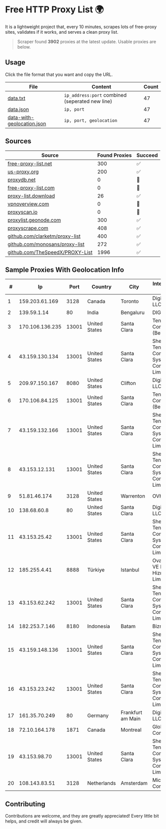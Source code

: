 
# Free HTTP Proxy List 🌍

It is a lightweight project that, every 10 minutes, scrapes lots of free-proxy sites, validates if it works, and serves a clean proxy list.


> Scraper found **3902** proxies at the latest update. Usable proxies are below.

## Usage

Click the file format that you want and copy the URL.


|File|Content|Count|
|----|-------|-----|
|[data.txt](https://raw.githubusercontent.com/themiralay/Proxy-List-World/master/data.txt)|`ip_address:port` combined (seperated new line)|47|
|[data.json](https://raw.githubusercontent.com/themiralay/Proxy-List-World/master/data.json)|`ip, port`|47|
|[data-with-geolocation.json](https://raw.githubusercontent.com/themiralay/Proxy-List-World/master/data-with-geolocation.json)|`ip, port, geolocation`|47|

## Sources

|Source|Found Proxies|Succeed|
|------|-------------|-------|
|[free-proxy-list.net](https://free-proxy-list.net)|300|✅|
|[us-proxy.org](https://www.us-proxy.org)|200|✅|
|[proxydb.net](http://proxydb.net)|0|🚫|
|[free-proxy-list.com](https://free-proxy-list.com/?page=&port=&type%5B%5D=http&type%5B%5D=https&up_time=0&search=Search)|0|🚫|
|[proxy-list.download](https://www.proxy-list.download/HTTP)|26|✅|
|[vpnoverview.com](https://vpnoverview.com/privacy/anonymous-browsing/free-proxy-servers)|0|🚫|
|[proxyscan.io](https://www.proxyscan.io)|0|🚫|
|[proxylist.geonode.com](https://proxylist.geonode.com/api/proxy-list?limit=300&page=1&sort_by=lastChecked&sort_type=desc&protocols=http,https)|300|✅|
|[proxyscrape.com](https://api.proxyscrape.com/v2/?request=displayproxies&protocol=http&timeout=10000&country=all&ssl=all&anonymity=all)|408|✅|
|[github.com/clarketm/proxy-list](https://raw.githubusercontent.com/clarketm/proxy-list/master/proxy-list-raw.txt)|400|✅|
|[github.com/monosans/proxy-list](https://raw.githubusercontent.com/monosans/proxy-list/main/proxies/http.txt)|272|✅|
|[github.com/TheSpeedX/PROXY-List](https://raw.githubusercontent.com/TheSpeedX/PROXY-List/master/http.txt)|1996|✅|


## Sample Proxies With Geolocation Info

|#|Ip|Port|Country|City|Internet Service Provider|
|-|--|----|-------|----|-------------------------|
|1|159.203.61.169|3128|Canada|Toronto|DigitalOcean, LLC|
|2|139.59.1.14|80|India|Bengaluru|DIGITALOCEAN|
|3|170.106.136.235|13001|United States|Santa Clara|Tencent Cloud Computing (Beijing) Co|
|4|43.159.130.134|13001|United States|Santa Clara|Shenzhen Tencent Computer Systems Company Limited|
|5|209.97.150.167|8080|United States|Clifton|DigitalOcean, LLC|
|6|170.106.84.125|13001|United States|Santa Clara|Tencent Cloud Computing (Beijing) Co|
|7|43.159.132.166|13001|United States|Santa Clara|Shenzhen Tencent Computer Systems Company Limited|
|8|43.153.12.131|13001|United States|Santa Clara|Shenzhen Tencent Computer Systems Company Limited|
|9|51.81.46.174|3128|United States|Warrenton|OVH SAS|
|10|138.68.60.8|80|United States|Santa Clara|DigitalOcean, LLC|
|11|43.153.25.42|13001|United States|Santa Clara|Shenzhen Tencent Computer Systems Company Limited|
|12|185.255.4.41|8888|Türkiye|Istanbul|Ovabil Internet VE Bilisim Hizmetleri Limited Sirketi|
|13|43.153.62.242|13001|United States|Santa Clara|Shenzhen Tencent Computer Systems Company Limited|
|14|182.253.7.146|8180|Indonesia|Batam|Biznet Networks|
|15|43.159.148.136|13001|United States|Santa Clara|Shenzhen Tencent Computer Systems Company Limited|
|16|43.153.23.242|13001|United States|Santa Clara|Shenzhen Tencent Computer Systems Company Limited|
|17|161.35.70.249|80|Germany|Frankfurt am Main|DigitalOcean, LLC|
|18|72.10.164.178|1871|Canada|Montreal|GloboTech Communications|
|19|43.153.98.70|13001|United States|Santa Clara|Shenzhen Tencent Computer Systems Company Limited|
|20|108.143.83.51|3128|Netherlands|Amsterdam|Microsoft Corporation|



## Contributing

Contributions are welcome, and they are greatly appreciated! Every
little bit helps, and credit will always be given.

